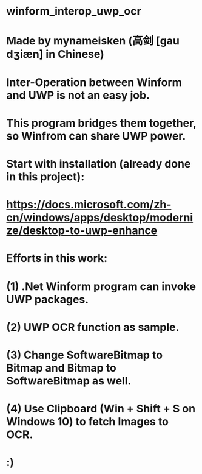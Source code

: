 # winform_interop_uwp_ocr

# Made by mynameisken (高剑 [gau dʒiæn] in Chinese)
# Inter-Operation between Winform and UWP is not an easy job.
# This program bridges them together, so Winfrom can share UWP power.

# Start with installation (already done in this project):
# https://docs.microsoft.com/zh-cn/windows/apps/desktop/modernize/desktop-to-uwp-enhance

# Efforts in this work:
# (1) .Net Winform program can invoke UWP packages.
# (2) UWP OCR function as sample.
# (3) Change SoftwareBitmap to Bitmap and Bitmap to SoftwareBitmap as well.
# (4) Use Clipboard (Win + Shift + S on Windows 10) to fetch Images to OCR.


# :)
